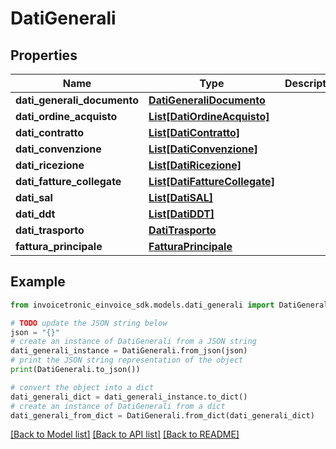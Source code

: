 # DatiGenerali


## Properties

Name | Type | Description | Notes
------------ | ------------- | ------------- | -------------
**dati_generali_documento** | [**DatiGeneraliDocumento**](DatiGeneraliDocumento.md) |  | [optional] 
**dati_ordine_acquisto** | [**List[DatiOrdineAcquisto]**](DatiOrdineAcquisto.md) |  | [optional] 
**dati_contratto** | [**List[DatiContratto]**](DatiContratto.md) |  | [optional] 
**dati_convenzione** | [**List[DatiConvenzione]**](DatiConvenzione.md) |  | [optional] 
**dati_ricezione** | [**List[DatiRicezione]**](DatiRicezione.md) |  | [optional] 
**dati_fatture_collegate** | [**List[DatiFattureCollegate]**](DatiFattureCollegate.md) |  | [optional] 
**dati_sal** | [**List[DatiSAL]**](DatiSAL.md) |  | [optional] 
**dati_ddt** | [**List[DatiDDT]**](DatiDDT.md) |  | [optional] 
**dati_trasporto** | [**DatiTrasporto**](DatiTrasporto.md) |  | [optional] 
**fattura_principale** | [**FatturaPrincipale**](FatturaPrincipale.md) |  | [optional] 

## Example

```python
from invoicetronic_einvoice_sdk.models.dati_generali import DatiGenerali

# TODO update the JSON string below
json = "{}"
# create an instance of DatiGenerali from a JSON string
dati_generali_instance = DatiGenerali.from_json(json)
# print the JSON string representation of the object
print(DatiGenerali.to_json())

# convert the object into a dict
dati_generali_dict = dati_generali_instance.to_dict()
# create an instance of DatiGenerali from a dict
dati_generali_from_dict = DatiGenerali.from_dict(dati_generali_dict)
```
[[Back to Model list]](../README.md#documentation-for-models) [[Back to API list]](../README.md#documentation-for-api-endpoints) [[Back to README]](../README.md)


